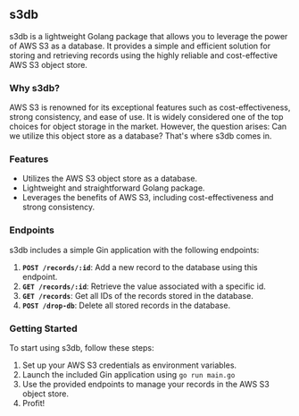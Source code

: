 
## s3db

s3db is a lightweight Golang package that allows you to leverage the power of AWS S3 as a database. It provides a simple and efficient solution for storing and retrieving records using the highly reliable and cost-effective AWS S3 object store.

### Why s3db?

AWS S3 is renowned for its exceptional features such as cost-effectiveness, strong consistency, and ease of use. It is widely considered one of the top choices for object storage in the market. However, the question arises: Can we utilize this object store as a database? That's where s3db comes in.

### Features

- Utilizes the AWS S3 object store as a database.
- Lightweight and straightforward Golang package.
- Leverages the benefits of AWS S3, including cost-effectiveness and strong consistency.

### Endpoints

s3db includes a simple Gin application with the following endpoints:
1. **`POST /records/:id`**: Add a new record to the database using this endpoint.
2. **`GET /records/:id`**: Retrieve the value associated with a specific id.
3. **`GET /records`**: Get all IDs of the records stored in the database.
4. **`POST /drop-db`**: Delete all stored records in the database.


### Getting Started

To start using s3db, follow these steps:

1. Set up your AWS S3 credentials as environment variables.
2. Launch the included Gin application using `go run main.go`
3. Use the provided endpoints to manage your records in the AWS S3 object store.
4. Profit! 

